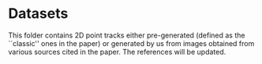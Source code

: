 # Datasets
This folder contains 2D point tracks either pre-generated (defined as the ``classic'' ones in the paper) or generated by us from images obtained from various sources cited in the paper. The references will be updated.

